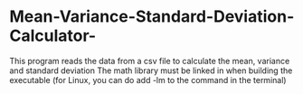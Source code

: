 # Mean-Variance-Standard-Deviation-Calculator-
This program reads the data from a csv file to calculate the mean, variance and standard deviation
The math library must be linked in when building the executable (for Linux, you can do add -lm to the command in the terminal)

